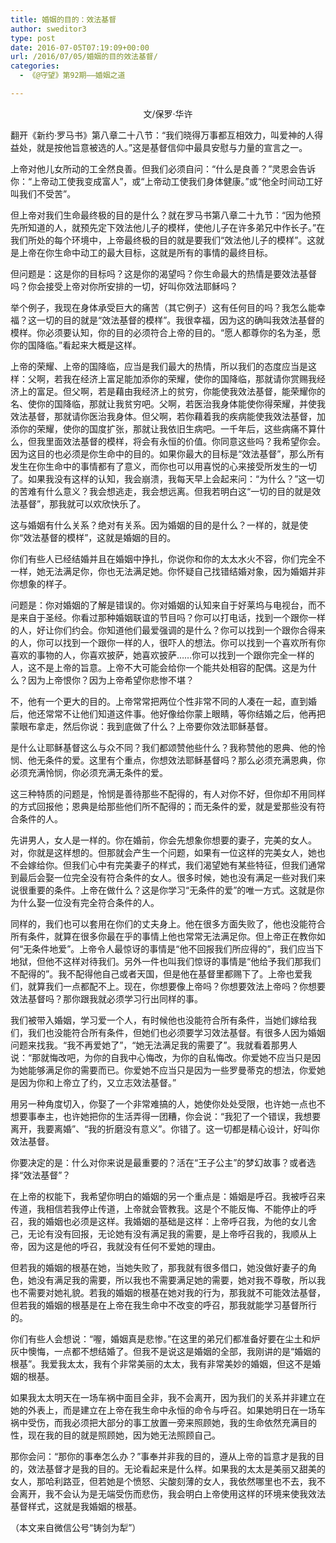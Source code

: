 ```yaml
---
title: 婚姻的目的：效法基督
author: sweditor3
type: post
date: 2016-07-05T07:19:09+00:00
url: /2016/07/05/婚姻的目的效法基督/
categories:
  - 《@守望》第92期——婚姻之道

---
```

<p style="text-align: center;">
  文/保罗·华许<!--more-->
</p>

<p style="text-align: left;">
  翻开《新约·罗马书》第八章二十八节：“我们晓得万事都互相效力，叫爱神的人得益处，就是按他旨意被选的人。”这是基督信仰中最具安慰与力量的宣言之一。
</p>

上帝对他儿女所动的工全然良善。但我们必须自问：“什么是良善？”灵恩会告诉你：“上帝动工使我变成富人”，或“上帝动工使我们身体健康。”或“他全时间动工好叫我们不受苦”。

但上帝对我们生命最终极的目的是什么？就在罗马书第八章二十九节：“因为他预先所知道的人，就预先定下效法他儿子的模样，使他儿子在许多弟兄中作长子。”在我们所处的每个环境中，上帝最终极的目的就是要我们“效法他儿子的模样”。这就是上帝在你生命中动工的最大目标，这就是所有的事情的最终目标。

但问题是：这是你的目标吗？这是你的渴望吗？你生命最大的热情是要效法基督吗？你会接受上帝对你所安排的一切，好叫你效法耶稣吗？

举个例子，我现在身体承受巨大的痛苦（其它例子）这有任何目的吗？我怎么能幸福？这一切的目的就是“效法基督的模样”。我很幸福，因为这的确叫我效法基督的模样。你必须要认知，你的目的必须符合上帝的目的。“愿人都尊你的名为圣，愿你的国降临。”看起来大概是这样。

上帝的荣耀、上帝的国降临，应当是我们最大的热情，所以我们的态度应当是这样：父啊，若我在经济上富足能加添你的荣耀，使你的国降临，那就请你赏赐我经济上的富足。但父啊，若是藉由我经济上的贫穷，你能使我效法基督，能荣耀你的名、使你的国降临，那就让我贫穷吧。父啊，若医治我身体能使你得荣耀，并使我效法基督，那就请你医治我身体。但父啊，若你藉着我的疾病能使我效法基督，加添你的荣耀，使你的国度扩张，那就让我依旧生病吧。一千年后，这些病痛不算什么，但我里面效法基督的模样，将会有永恒的价值。你同意这些吗？我希望你会。因为这目的也必须是你生命中的目的。如果你最大的目标是“效法基督”，那么所有发生在你生命中的事情都有了意义，而你也可以用喜悦的心来接受所发生的一切了。如果我没有这样的认知，我会崩溃，我每天早上会起来问：“为什么？”这一切的苦难有什么意义？我会想逃走，我会想远离。但我若明白这“一切的目的就是效法基督”，那我就可以欢欣快乐了。

这与婚姻有什么关系？绝对有关系。因为婚姻的目的是什么？一样的，就是使你“效法基督的模样”，这就是婚姻的目的。

你们有些人已经结婚并且在婚姻中挣扎，你说你和你的太太水火不容，你们完全不一样，她无法满足你，你也无法满足她。你怀疑自己找错结婚对象，因为婚姻并非你想象的样子。

问题是：你对婚姻的了解是错误的。你对婚姻的认知来自于好莱坞与电视台，而不是来自于圣经。你看过那种婚姻联谊的节目吗？你可以打电话，找到一个跟你一样的人，好让你们约会。你知道他们最爱强调的是什么？你可以找到一个跟你合得来的人，你可以找到一个跟你一样的人，很吓人的想法。你可以找到一个喜欢所有你喜欢的事物的人，你喜欢披萨，她喜欢披萨……你可以找到一个跟你完全一样的人，这不是上帝的旨意。上帝不大可能会给你一个能共处相容的配偶。这是为什么？因为上帝恨你？因为上帝希望你悲惨不堪？

不，他有一个更大的目的。上帝常常把两位个性非常不同的人凑在一起，直到婚后，他还常常不让他们知道这件事。他好像给你蒙上眼睛，等你结婚之后，他再把蒙眼布拿走，然后你说：我到底做了什么？上帝要你效法耶稣基督。

是什么让耶稣基督这么与众不同？我们都颂赞他些什么？我称赞他的恩典、他的怜悯、他无条件的爱。这里有个重点，你想效法耶稣基督吗？那么必须充满恩典，你必须充满怜悯，你必须充满无条件的爱。

这三种特质的问题是，怜悯是善待那些不配得的，有人对你不好，但你却不用同样的方式回报他；恩典是给那些他们所不配得的；而无条件的爱，就是爱那些没有符合条件的人。

先讲男人，女人是一样的。你在婚前，你会先想象你想要的妻子，完美的女人。对，你就是这样想的。但那就会产生一个问题，如果有一位这样的完美女人，她也不会嫁给你。但我们心中有完美妻子的样式，我们渴望她有某些特征，但我们通常到最后会娶一位完全没有符合条件的女人。很多时候，她也没有满足一些对我们来说很重要的条件。上帝在做什么？这是你学习“无条件的爱”的唯一方式。这就是你为什么娶一位没有完全符合条件的人。

同样的，我们也可以套用在你们的丈夫身上。他在很多方面失败了，他也没能符合所有条件，就算在很多你最在乎的事情上他也常常无法满足你。但上帝正在教你如何“无条件地爱”。上帝令人最惊讶的事情是“他不回报我们所应得的”，我们应当下地狱，但他不这样对待我们。另外一件也叫我们惊讶的事情是“他给予我们那我们不配得的”。我不配得他自己或者天国，但是他在基督里都赐下了。上帝也爱我们，就算我们一点都配不上。现在，你想要像上帝吗？你想要效法上帝吗？你想要效法基督吗？那你跟我就必须学习行出同样的事。

我们被带入婚姻，学习爱一个人，有时候他也没能符合所有条件，当她们嫁给我们，我们也没能符合所有条件，但她们也必须要学习效法基督。有很多人因为婚姻问题来找我。“我不再爱她了”，“她无法满足我的需要了”。我就看着那男人说：“那就悔改吧，为你的自我中心悔改，为你的自私悔改。你爱她不应当只是因为她能够满足你的需要而已。你爱她不应当只是因为一些罗曼蒂克的想法，你爱她是因为你和上帝立了约，又立志效法基督。”

用另一种角度切入，你娶了一个非常难搞的人，她使你处处受限，也许她一点也不想要事奉主，也许她把你的生活弄得一团糟，你会说：“我犯了一个错误，我想要离开，我要离婚”、“我的折磨没有意义”。你错了。这一切都是精心设计，好叫你效法基督。

你要决定的是：什么对你来说是最重要的？活在“王子公主”的梦幻故事？或者选择“效法基督”？

在上帝的权能下，我希望你明白的婚姻的另一个重点是：婚姻是呼召。我被呼召来传道，我相信若我停止传道，上帝就会管教我。这是个不能反悔、不能停止的呼召，我的婚姻也必须是这样。我婚姻的基础是这样：上帝呼召我，为他的女儿舍己，无论有没有回报，无论她有没有满足我的需要，是上帝呼召我的，我顺从上帝，因为这是他的呼召，我就没有任何不爱她的理由。

但若我的婚姻的根基在她，当她失败了，那我就有很多借口，她没做好妻子的角色，她没有满足我的需要，所以我也不需要满足她的需要，她对我不尊敬，所以我也不需要对她礼貌。若我的婚姻的根基在她对我的行为，那我就不可能效法基督，但若我的婚姻的根基是在上帝在我生命中不改变的呼召，那我就能学习基督所行的。

你们有些人会想说：“喔，婚姻真是悲惨。”在这里的弟兄们都准备好要在尘土和炉灰中懊悔，一点都不想结婚了。但我不是说这是婚姻的全部，我刚讲的是“婚姻的根基”。我爱我太太，我有个非常美丽的太太，我有非常美妙的婚姻，但这不是婚姻的根基。

如果我太太明天在一场车祸中面目全非，我不会离开，因为我们的关系并非建立在她的外表上，而是建立在上帝在我生命中永恒的命令与呼召。如果她明日在一场车祸中受伤，而我必须把大部分的事工放置一旁来照顾她，我的生命依然充满目的性，现在我的目的就是照顾她，因为她无法照顾自己。

那你会问：“那你的事奉怎么办？”事奉并非我的目的，遵从上帝的旨意才是我的目的，效法基督才是我的目的。无论看起来是什么样。如果我的太太是美丽又甜美的女人，那哈利路亚，但若她是个愤怒、尖酸刻薄的女人，我依然哪里也不去，我不会离开，我不会认为是无端受伤而悲伤，我会明白上帝使用这样的环境来使我效法基督样式，这就是我婚姻的根基。

（本文来自微信公号“铸剑为犁”）